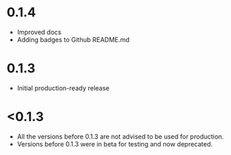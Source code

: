 # 0.1.4

- Improved docs
- Adding badges to Github README.md

# 0.1.3

- Initial production-ready release

# <0.1.3

- All the versions before 0.1.3 are not advised to be used for production.
- Versions before 0.1.3 were in beta for testing and now deprecated.